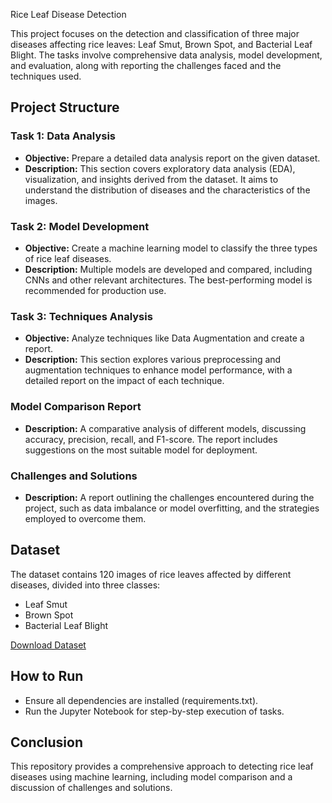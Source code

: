 Rice Leaf Disease Detection

This project focuses on the detection and classification of three major diseases affecting rice leaves: Leaf Smut, Brown Spot, and Bacterial Leaf Blight. The tasks involve comprehensive data analysis, model development, and evaluation, along with reporting the challenges faced and the techniques used.

## Project Structure

### Task 1: Data Analysis
- **Objective:** Prepare a detailed data analysis report on the given dataset.
- **Description:** This section covers exploratory data analysis (EDA), visualization, and insights derived from the dataset. It aims to understand the distribution of diseases and the characteristics of the images.

### Task 2: Model Development
- **Objective:** Create a machine learning model to classify the three types of rice leaf diseases.
- **Description:** Multiple models are developed and compared, including CNNs and other relevant architectures. The best-performing model is recommended for production use.

### Task 3: Techniques Analysis
- **Objective:** Analyze techniques like Data Augmentation and create a report.
- **Description:** This section explores various preprocessing and augmentation techniques to enhance model performance, with a detailed report on the impact of each technique.

### Model Comparison Report
- **Description:** A comparative analysis of different models, discussing accuracy, precision, recall, and F1-score. The report includes suggestions on the most suitable model for deployment.

### Challenges and Solutions
- **Description:** A report outlining the challenges encountered during the project, such as data imbalance or model overfitting, and the strategies employed to overcome them.

## Dataset
The dataset contains 120 images of rice leaves affected by different diseases, divided into three classes:
- Leaf Smut
- Brown Spot
- Bacterial Leaf Blight

[Download Dataset](https://d3ilbtxij3aepc.cloudfront.net/projects/CDS-Capstone-Projects/PRCP-1001-RiceLeaf.zip)

## How to Run
- Ensure all dependencies are installed (requirements.txt).
- Run the Jupyter Notebook for step-by-step execution of tasks.

## Conclusion
This repository provides a comprehensive approach to detecting rice leaf diseases using machine learning, including model comparison and a discussion of challenges and solutions.
